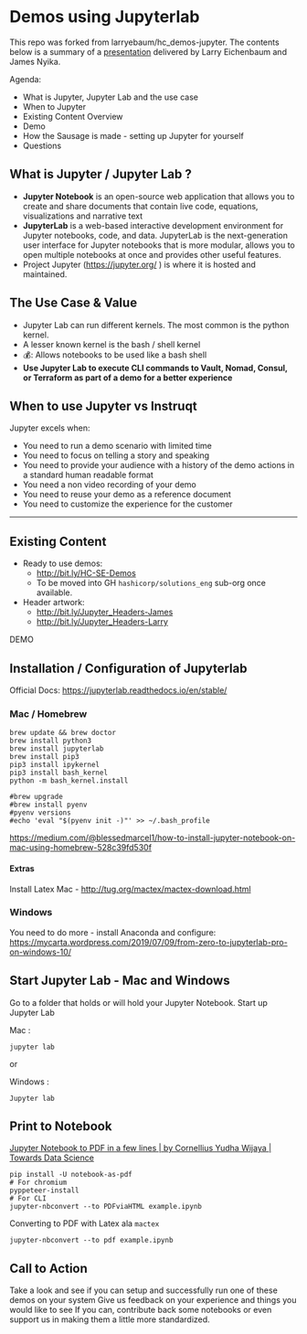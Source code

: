 # Demos using Jupyterlab

This repo was forked from larryebaum/hc_demos-jupyter. The contents below is a summary of a [presentation](https://docs.google.com/presentation/d/13jMRMsClaQvJ0C2YlxoU-yrhyezhZ0UPUhSAT3WN0cI/edit#slide=id.g55c21e2b16_2_1834) delivered by Larry Eichenbaum and James Nyika.

Agenda:
* What is Jupyter, Jupyter Lab and the use case 
* When to Jupyter 
* Existing Content Overview
* Demo
* How the Sausage is made - setting up Jupyter for yourself
* Questions

## What is Jupyter / Jupyter Lab ?

* **Jupyter Notebook** is an open-source web application that allows you to create and share documents that contain live code, equations, visualizations and narrative text
* **JupyterLab** is a web-based interactive development environment for Jupyter notebooks, code, and data. JupyterLab is the next-generation user interface for Jupyter notebooks that is more modular, allows you to open multiple notebooks at once and provides other useful features. 
* Project Jupyter (https://jupyter.org/ ) is where it is hosted and maintained. 

## The Use Case & Value 

* Jupyter Lab can run different kernels. The most common is the python kernel. 
* A lesser known kernel is the bash / shell kernel
* 💰: Allows notebooks to be used like a bash shell 
* **Use Jupyter Lab to execute CLI commands to Vault, Nomad, Consul, or Terraform as part of a demo for a better experience**

## When to use Jupyter vs Instruqt

Jupyter excels when: 
* You need to run a demo scenario with limited time
* You need to focus on telling a story and speaking
* You need to provide your audience with a history of the demo actions in a standard human readable format
* You need a non video recording of your demo
* You need to reuse your demo as a reference document 
* You need to customize the experience for the customer 

---

## Existing Content

* Ready to use demos:
    * http://bit.ly/HC-SE-Demos
    * To be moved into GH `hashicorp/solutions_eng` sub-org once available.
* Header artwork:
    * http://bit.ly/Jupyter_Headers-James 
    * http://bit.ly/Jupyter_Headers-Larry 

DEMO

## Installation / Configuration of Jupyterlab

Official Docs: https://jupyterlab.readthedocs.io/en/stable/ 

### Mac / Homebrew

```shell
brew update && brew doctor
brew install python3
brew install jupyterlab
brew install pip3
pip3 install ipykernel
pip3 install bash_kernel
python -m bash_kernel.install
```

```
#brew upgrade
#brew install pyenv
#pyenv versions
#echo 'eval "$(pyenv init -)"' >> ~/.bash_profile
```

https://medium.com/@blessedmarcel1/how-to-install-jupyter-notebook-on-mac-using-homebrew-528c39fd530f

#### Extras
Install Latex
Mac - http://tug.org/mactex/mactex-download.html

### Windows 

You need to do more - install Anaconda and configure: https://mycarta.wordpress.com/2019/07/09/from-zero-to-jupyterlab-pro-on-windows-10/ 

## Start Jupyter Lab - Mac and Windows

Go to a folder that holds or will hold your Jupyter Notebook.
Start up Jupyter Lab

Mac :   
```shell
jupyter lab
```

or

Windows : 
```
Jupyter lab
```

## Print to Notebook
[Jupyter Notebook to PDF in a few lines | by Cornellius Yudha Wijaya | Towards Data Science](https://towardsdatascience.com/jupyter-notebook-to-pdf-in-a-few-lines-3c48d68a7a63)

```
pip install -U notebook-as-pdf
# For chromium
pyppeteer-install
# For CLI
jupyter-nbconvert --to PDFviaHTML example.ipynb
```

Converting to PDF with Latex ala `mactex`
```
jupyter-nbconvert --to pdf example.ipynb
```

## Call to Action

Take a look and see if you can setup and successfully run one of these demos on your system
Give us feedback on your experience and things you would like to see 
If you can, contribute back some notebooks or even support us in making them a little more standardized. 
